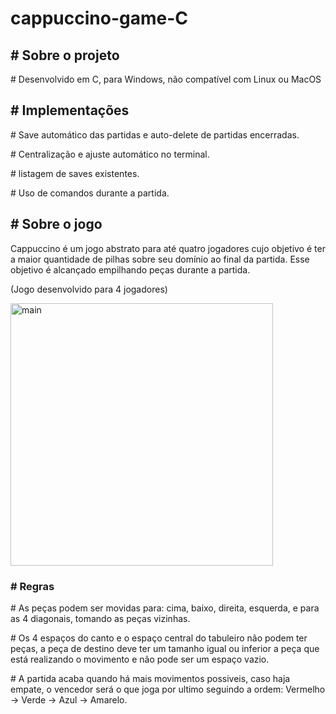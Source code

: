 # cappuccino-game-C
<h2># Sobre o projeto</h2>
<p># Desenvolvido em C, para Windows, não compatível com Linux ou MacOS</p>

<h2># Implementações</h2>
<p># Save automático das partidas e auto-delete de partidas encerradas.</p>
<p># Centralização e ajuste automático no terminal.</p>
<p># listagem de saves existentes.</p>
<p># Uso de comandos durante a partida.</p>

<h2># Sobre o jogo</h2>
<p>Cappuccino é um jogo abstrato para até quatro jogadores cujo objetivo é ter a maior 
quantidade de pilhas sobre seu domínio ao final da partida. Esse objetivo é alcançado
empilhando peças durante a partida.</p>
<p>(Jogo desenvolvido para 4 jogadores)</p>
<img src="https://user-images.githubusercontent.com/34556034/147531983-d8462e8c-ed60-489f-be21-87ac3271485e.png" alt="main" width="420">

<h3># Regras</h3>
<p># As peças podem ser movidas para:
cima, baixo, direita, esquerda, e para as 4 diagonais,
tomando as peças vizinhas.</p>

<p># Os 4 espaços do canto e o espaço central
do tabuleiro não podem ter peças,
a peça de destino deve ter um tamanho
igual ou inferior a peça que está realizando o
movimento e não pode ser um espaço vazio.</p>

<p># A partida acaba quando há mais movimentos possiveis,
caso haja empate, o vencedor será
o que joga por ultimo seguindo a ordem:
Vermelho -> Verde -> Azul -> Amarelo.</p>
